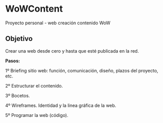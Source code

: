 # WoWContent
Proyecto personal - web creación contenido WoW

## Objetivo

Crear una web desde cero y hasta que esté publicada en la red.

**Pasos:**

1º Briefing sitio web: función, comunicación, diseño, plazos del proyecto, etc. 

2º Estructurar el contenido.

3º Bocetos. 

4º Wireframes. Identidad y la linea gráfica de la web.

5º Programar la web (código).
